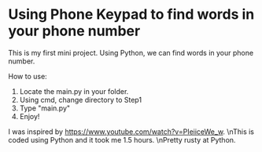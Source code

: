 # Using Phone Keypad to find words in your phone number

This is my first mini project.
Using Python, we can find words in your phone number.

How to use:
1. Locate the main.py in your folder.
2. Using cmd, change directory to Step1
3. Type "main.py"
4. Enjoy!

I was inspired by https://www.youtube.com/watch?v=PIeiiceWe_w.
\nThis is coded using Python and it took me 1.5 hours.
\nPretty rusty at Python.
